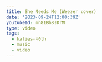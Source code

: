 ```yaml
---
title: She Needs Me (Weezer cover)
date: '2023-09-24T12:00:39Z'
youtubeId: mh81Bh8sDrM
type: video
tags:
  - katies-40th
  - music
  - video
---
```


